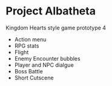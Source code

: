 # Project Albatheta

Kingdom Hearts style game prototype 4
- Action menu 
- RPG stats
- Flight
- Enemy Encounter bubbles
- Player and NPC dialgue 
- Boss Battle
- Short Cutscene 
